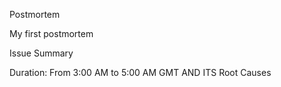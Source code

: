 Postmortem

My first postmortem

Issue Summary

Duration: From 3:00 AM to 5:00 AM GMT
AND ITS 
Root Causes
